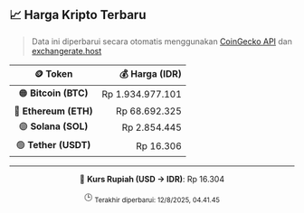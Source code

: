 

<!-- HARGA_KRIPTO -->
## 📈 Harga Kripto Terbaru

> Data ini diperbarui secara otomatis menggunakan [CoinGecko API](https://www.coingecko.com/) dan [exchangerate.host](https://exchangerate.host/)

<div align="center">

| 🪙 Token | 💰 Harga (IDR) |
|:------:|---------------:|
| 🟠 **Bitcoin (BTC)**   | Rp 1.934.977.101 |
| 🔵 **Ethereum (ETH)**  | Rp 68.692.325 |
| 🟣 **Solana (SOL)**    | Rp 2.854.445 |
| 🟢 **Tether (USDT)**   | Rp 16.306 |

---

💱 **Kurs Rupiah (USD → IDR)**: Rp 16.304

🕒 <sub>Terakhir diperbarui: 12/8/2025, 04.41.45</sub>

</div>
<!-- /HARGA_KRIPTO -->